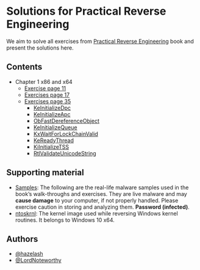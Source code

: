# Solutions for Practical Reverse Engineering

We aim to solve all exercises from [Practical Reverse Engineering](https://www.wiley.com/en-us/Practical+Reverse+Engineering%3A+x86%2C+x64%2C+ARM%2C+Windows+Kernel%2C+Reversing+Tools%2C+and+Obfuscation-p-9781118787311) book and present the solutions here.

## Contents

- Chapter 1 x86 and x64
    - [Exercise page 11](chapter-1-x86-and-x64/exercise-page-11.md)
    - [Exercises page 17](chapter-1-x86-and-x64/exercises-page-17.md)
    - [Exercises page 35](chapter-1-x86-and-x64/exercises-page-35.md)
        - [KeInitializeDpc](chapter-1-x86-and-x64/exercises-page-35-KeInitializeDpc.md)
        - [KeInitializeApc](chapter-1-x86-and-x64/exercises-page-35-KeInitializeApc.md)
        - [ObFastDereferenceObject](chapter-1-x86-and-x64/exercises-page-35-ObFastDereferenceObject.md)
        - [KeInitializeQueue](chapter-1-x86-and-x64/exercises-page-35-KeInitializeQueue.md)
        - [KxWaitForLockChainValid](chapter-1-x86-and-x64/exercises-page-35-KxWaitForLockChainValid.md)
        - [KeReadyThread](chapter-1-x86-and-x64/exercises-page-35-KeReadyThread.md)
        - [KiInitializeTSS](chapter-1-x86-and-x64/exercises-page-35-KiInitializeTSS.md)
        - [RtlValidateUnicodeString](chapter-1-x86-and-x64/exercises-page-35-RtlValidateUnicodeString.md)

## Supporting material

- [Samples](material/malware_samples.zip): The following are the real-life malware samples used in the book’s walk-throughs
and exercises. They are live malware and may __cause damage__ to your computer, if not properly handled. Please exercise caution in storing and analyzing them. __Password (infected)__.
- [ntoskrnl](material/ntoskrnl.exe): The kernel image used while reversing Windows kernel routines. It belongs to Windows 10 x64.

## Authors

- [@hazelash](https://github.com/hazelash)
- [@LordNoteworthy](https://github.com/LordNoteworthy/)
